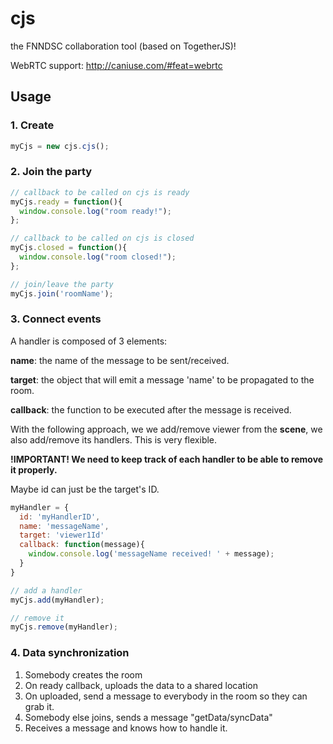 # cjs
the FNNDSC collaboration tool (based on TogetherJS)!

WebRTC support: http://caniuse.com/#feat=webrtc

## Usage

### 1. Create
```javascript
myCjs = new cjs.cjs();
```
### 2. Join the party
```javascript
// callback to be called on cjs is ready
myCjs.ready = function(){
  window.console.log("room ready!");
};

// callback to be called on cjs is closed
myCjs.closed = function(){
  window.console.log("room closed!");
};

// join/leave the party
myCjs.join('roomName');
```

### 3. Connect events
A handler is composed of 3 elements:

**name**: the name of the message to be sent/received.

**target**: the object that will emit a message 'name' to be propagated to the room.

**callback**: the function to be executed after the message is received.

With the following approach, we we add/remove viewer from the **scene**, we also add/remove its handlers. This is very flexible.

**!IMPORTANT! We need to keep track of each handler to be able to remove it properly.**

Maybe id can just be the target's ID.

```javascript
myHandler = {
  id: 'myHandlerID',
  name: 'messageName',
  target: 'viewer1Id'
  callback: function(message){
    window.console.log('messageName received! ' + message);
  }
}

// add a handler
myCjs.add(myHandler);

// remove it
myCjs.remove(myHandler);
```
### 4. Data synchronization

1. Somebody creates the room
2. On ready callback, uploads the data to a shared location
3. On uploaded, send a message to everybody in the room so they can grab it.
4. Somebody else joins, sends a message "getData/syncData"
5. Receives a message and knows how to handle it.
